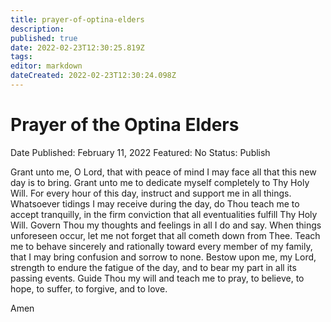 ```yaml
---
title: prayer-of-optina-elders
description: 
published: true
date: 2022-02-23T12:30:25.819Z
tags: 
editor: markdown
dateCreated: 2022-02-23T12:30:24.098Z
---
```


# Prayer of the Optina Elders

Date Published: February 11, 2022
Featured: No
Status: Publish

Grant unto me, O Lord, that with peace of mind I may face all that this new day is to bring. Grant unto me to dedicate myself completely to Thy Holy Will. For every hour of this day, instruct and support me in all things. Whatsoever tidings I may receive during the day, do Thou teach me to accept tranquilly, in the firm conviction that all eventualities fulfill Thy Holy Will. Govern Thou my thoughts and feelings in all I do and say. When things unforeseen occur, let me not forget that all cometh down from Thee. Teach me to behave sincerely and rationally toward every member of my family, that I may bring confusion and sorrow to none. Bestow upon me, my Lord, strength to endure the fatigue of the day, and to bear my part in all its passing events. Guide Thou my will and teach me to pray, to believe, to hope, to suffer, to forgive, and to love.

Amen